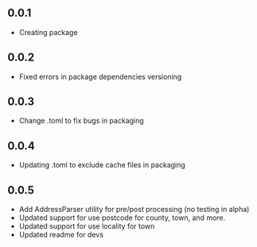 ## 0.0.1

- Creating package

## 0.0.2

- Fixed errors in package dependencies versioning

## 0.0.3

- Change .toml to fix bugs in packaging

## 0.0.4

- Updating .toml to exclude cache files in packaging

## 0.0.5

- Add AddressParser utility for pre/post processing (no testing in alpha)
- Updated support for use postcode for county, town, and more.
- Updated support for use locality for town
- Updated readme for devs